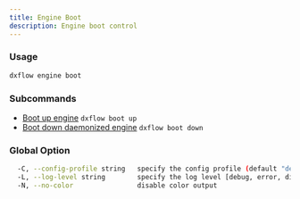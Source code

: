 ```yaml
---
title: Engine Boot 
description: Engine boot control
---
```


### Usage

```bash
dxflow engine boot
```

### Subcommands

- [Boot up engine](/docs/cli/engine/boot-up) `dxflow boot up`
- [Boot down daemonized engine](/docs/cli/engine/boot-down) `dxflow boot down`

### Global Option

```bash
  -C, --config-profile string   specify the config profile (default "default")
  -L, --log-level string        specify the log level [debug, error, disabled] (default "disabled")
  -N, --no-color                disable color output
```

